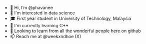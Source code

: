 - 👋 Hi, I’m @phavanee
- 👀 I'm interested in data science
- 🎓 First year student in University of Technology, Malaysia
- 🌱 I'm currently learning C++
- 💞️ Looking to learn from all the wonderful people here on github 
- 📫 Reach me at @weekxndhoe (X)

<!---
phavanee/phavanee is a ✨ special ✨ repository because its `README.md` (this file) appears on your GitHub profile.
You can click the Preview link to take a look at your changes.
--->
